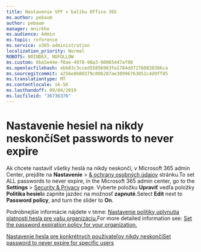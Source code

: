 ```yaml
---
title: Nastavenie SPF v balíku Office 365
ms.author: pebaum
author: pebaum
manager: mnirkhe
ms.audience: Admin
ms.topic: reference
ms.service: o365-administration
localization_priority: Normal
ROBOTS: NOINDEX, NOFOLLOW
ms.custom: 0ba5e44e-f0ae-4978-98a3-90065447af08
ms.openlocfilehash: ebb83c3cced55856963fa1784dd72760838366ca
ms.sourcegitcommit: a256e8680379c006287ae30996763051c4d9ff85
ms.translationtype: MT
ms.contentlocale: sk-SK
ms.lasthandoff: 09/04/2019
ms.locfileid: "36736376"
---
```

# <a name="set-passwords-to-never-expire"></a><span data-ttu-id="bf103-102">Nastavenie hesiel na nikdy neskončí</span><span class="sxs-lookup"><span data-stu-id="bf103-102">Set passwords to never expire</span></span> 

<span data-ttu-id="bf103-103">Ak chcete nastaviť všetky heslá na nikdy neskončí, v Microsoft 365 admin Center, prejdite na **Nastavenie** > [ &amp; ochrany osobných údajov](https://portal.office.com/adminportal/home#/settings/security) stránku.</span><span class="sxs-lookup"><span data-stu-id="bf103-103">To set ALL passwords to never expire, in the Microsoft 365 admin center, go to the **Settings** > [Security &amp; Privacy](https://portal.office.com/adminportal/home#/settings/security) page.</span></span> <span data-ttu-id="bf103-104">Vyberte položku **Upraviť** vedľa položky **Politika hesiel**a zapnite jazdec na možnosť **zapnuté**.</span><span class="sxs-lookup"><span data-stu-id="bf103-104">Select **Edit** next to **Password policy**, and turn the slider to **On**.</span></span>
  
<span data-ttu-id="bf103-105">Podrobnejšie informácie nájdete v téme: [Nastavenie politiky uplynutia platnosti hesla pre vašu organizáciu.](https://docs.microsoft.com/office365/admin/manage/set-password-expiration-policy)</span><span class="sxs-lookup"><span data-stu-id="bf103-105">For more detailed information see: [Set the password expiration policy for your organization.](https://docs.microsoft.com/office365/admin/manage/set-password-expiration-policy)</span></span>
  
[<span data-ttu-id="bf103-106">Nastavenie hesla pre konkrétnych používateľov nikdy neskončí</span><span class="sxs-lookup"><span data-stu-id="bf103-106">Set password to never expire for specific users</span></span>](https://docs.microsoft.com/office365/admin/add-users/set-password-to-never-expire)
  
